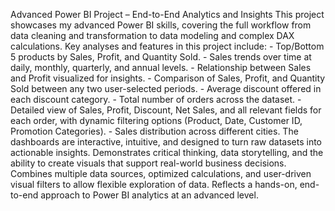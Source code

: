 Advanced Power BI Project – End-to-End Analytics and Insights
This project showcases my advanced Power BI skills, covering the full workflow from data cleaning and transformation to data modeling and complex DAX calculations.
Key analyses and features in this project include:
    - Top/Bottom 5 products by Sales, Profit, and Quantity Sold.
    - Sales trends over time at daily, monthly, quarterly, and annual levels.
    - Relationship between Sales and Profit visualized for insights.
    - Comparison of Sales, Profit, and Quantity Sold between any two user-selected periods.
    - Average discount offered in each discount category.
    - Total number of orders across the dataset.
    - Detailed view of Sales, Profit, Discount, Net Sales, and all relevant fields for each order, with dynamic filtering options (Product, Date, Customer ID, Promotion Categories).
    - Sales distribution across different cities.
The dashboards are interactive, intuitive, and designed to turn raw datasets into actionable insights.
Demonstrates critical thinking, data storytelling, and the ability to create visuals that support real-world business decisions.
Combines multiple data sources, optimized calculations, and user-driven visual filters to allow flexible exploration of data.
Reflects a hands-on, end-to-end approach to Power BI analytics at an advanced level.
